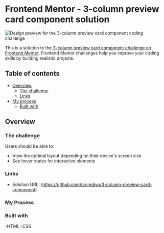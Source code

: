 # Frontend Mentor - 3-column preview card component solution

![Design preview for the 3-column preview card component coding challenge](./design/desktop-preview.jpg)

This is a solution to the [3-column preview card component challenge on Frontend Mentor](https://www.frontendmentor.io/challenges/3column-preview-card-component-pH92eAR2-). Frontend Mentor challenges help you improve your coding skills by building realistic projects. 

## Table of contents

- [Overview](#overview)
  - [The challenge](#the-challenge)
  - [Links](#links)
- [My process](#my-process)
  - [Built with](#built-with)

## Overview

### The challenge

Users should be able to:

- View the optimal layout depending on their device's screen size
- See hover states for interactive elements

### Links

- Solution URL: (https://github.com/lariredivo/3-column-preview-card-component)

### My Process

### Built with

-HTML
-CSS
